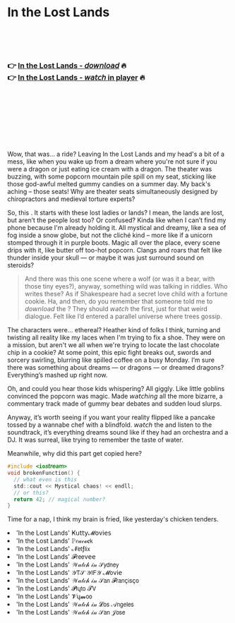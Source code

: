 <h1>In the Lost Lands</h1>

<br><br><br>

<h3>👉 <a href="https://Donalds-pusackelib1971.github.io/cyqistmbtc/">In the Lost Lands - 𝘥𝘰𝘸𝘯𝘭𝘰𝘢𝘥</a> 🔥<br>
👉 <a href="https://Donalds-pusackelib1971.github.io/cyqistmbtc/">In the Lost Lands - 𝘸𝘢𝘵𝘤𝘩 in player</a> 🔥
</h3>



<br><br><br><br><br><br><br>


Wow, that was... a ride? Leaving In the Lost Lands and my head's a bit of a mess, like when you wake up from a dream where you're not sure if you were a dragon or just eating ice cream with a dragon. The theater was buzzing, with some popcorn mountain pile spill on my seat, sticking like those god-awful melted gummy candies on a summer day. My back's aching – those seats! Why are theater seats simultaneously designed by chiropractors and medieval torture experts?

So, this  . It starts with these lost ladies or lands? I mean, the lands are lost, but aren’t the people lost too? Or confused? Kinda like when I can’t find my phone because I'm already holding it. All mystical and dreamy, like a sea of fog inside a snow globe, but not the cliché kind – more like if a unicorn stomped through it in purple boots. Magic all over the place, every scene drips with it, like butter off too-hot popcorn. Clangs and roars that felt like thunder inside your skull — or maybe it was just surround sound on steroids?

> And there was this one scene where a wolf (or was it a bear, with those tiny eyes?), anyway, something wild was talking in riddles. Who writes these? As if Shakespeare had a secret love child with a fortune cookie. Ha, and then, do you remember that someone told me to 𝘥𝘰𝘸𝘯𝘭𝘰𝘢𝘥 the  ? They should 𝘸𝘢𝘵𝘤𝘩 the   first, just for that weird dialogue. Felt like I’d entered a parallel universe where trees gossip.

The characters were... ethereal? Heather kind of folks I think, turning and twisting all reality like my laces when I'm trying to fix a shoe. They were on a mission, but aren't we all when we're trying to locate the last chocolate chip in a cookie? At some point, this epic fight breaks out, swords and sorcery swirling, blurring like spilled coffee on a busy Monday. I’m sure there was something about dreams — or dragons — or dreamed dragons? Everything’s mashed up right now.

Oh, and could you hear those kids whispering? All giggly. Like little goblins convinced the popcorn was magic. Made 𝘸𝘢𝘵𝘤𝘩𝘪𝘯𝘨 all the more bizarre, a commentary track made of gummy bear debates and sudden loud slurps.

Anyway, it’s worth seeing if you want your reality flipped like a pancake tossed by a wannabe chef with a blindfold. 𝘸𝘢𝘵𝘤𝘩 the   and listen to the soundtrack, it’s everything dreams sound like if they had an orchestra and a DJ. It was surreal, like trying to remember the taste of water.

Meanwhile, why did this part get copied here? 
```c
#include <io𝘴𝘵𝘳𝘦𝘢𝘮>
void brokenFunction() {
  // what even is this
  std::cout << Mystical chaos! << endll;
  // or this?
  return 42; // magical number?
}
```
Time for a nap, I think my brain is fried, like yesterday's chicken tenders.

<li>'In the Lost Lands' Ҝ𝗎𝗍𝗍𝗒𝓜𝗈ν𝗂𝖾𝗌</li>
<li>'In the Lost Lands' 𝙿𝑒𝒶𝒸𝓸𝐜𝗄</li>
<li>'In the Lost Lands' 𝓝𝖾𝗍ƒ𝗅𝗂𝗑</li>
<li>'In the Lost Lands' 𝓕𝗋𝖾𝖾ν𝖾𝖾</li>
<li>'In the Lost Lands' 𝒲𝒶𝓉𝒸𝒽 𝒾𝓃 𝒮𝗒𝖽𝗇𝖾𝗒</li>
<li>'In the Lost Lands' 𝒴𝖳𝒮 𝒴𝖨𝖥𝒴 𝓜𝗈ν𝗂𝖾</li>
<li>'In the Lost Lands' 𝒲𝒶𝓉𝒸𝒽 𝒾𝓃 𝒮𝖺𝗇 𝓕𝗋𝖺𝗇ç𝗂𝗌ç𝗈</li>
<li>'In the Lost Lands' 𝓟𝗅ų𝗍𝗈 𝓣𝖵</li>
<li>'In the Lost Lands' 𝓥ų𝓶𝗈𝗈</li>
<li>'In the Lost Lands' 𝒲𝒶𝓉𝒸𝒽 𝒾𝓃 𝓛𝗈𝗌 𝒜𝗇𝗀𝖾𝗅𝖾𝗌</li>
<li>'In the Lost Lands' 𝒲𝒶𝓉𝒸𝒽 𝒾𝓃 𝒮𝖺𝗇 𝒥𝗈𝗌𝖾</li>

